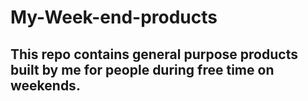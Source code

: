# My-Week-end-products
## This repo contains general purpose products built by me for people during free time on weekends.


